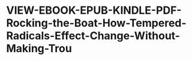 # VIEW-EBOOK-EPUB-KINDLE-PDF-Rocking-the-Boat-How-Tempered-Radicals-Effect-Change-Without-Making-Trou
